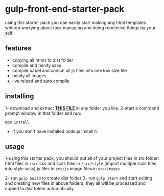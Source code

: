 
# gulp-front-end-starter-pack
using this starter pack you can easily start making any html templates whitout worrying about task managing and doing repetetive things by your self.
## features

 - copying all htmls to dist folder
 - compile and minify sass
 - compile babel and concat all js files into one low size file
 - minify all images
 - live reload and auto compile

## installing
1- download and extract **[THIS FILE](https://codeload.github.com/hoseinhamzei/gulp-front-end-starter/zip/master)** in any folder you like.
2-start a command prompt window in that folder and run:

    npm install
* if you don't have installed node.js install it.

## usage
1-using this starter pack, you should put all of your project files in *src* folder:
html files in `/src`
css and scss files in `/src/style` (import multiple scss files into style.scss)
js files in `src/js`
image files in `src/images`

2- run `gulp build` to create dist folder
3- run `gulp start` and start editing and creating new files in above folders, they all will be processed and copied to *dist*  folder automatically.

